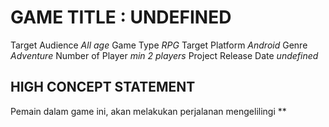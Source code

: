 # GAME TITLE : UNDEFINED

Target Audience *All age*
Game Type *RPG*
Target Platform *Android*
Genre *Adventure*
Number of Player *min 2 players*
Project Release Date _*undefined*_

## HIGH CONCEPT STATEMENT

Pemain dalam game ini, akan melakukan perjalanan mengelilingi **
